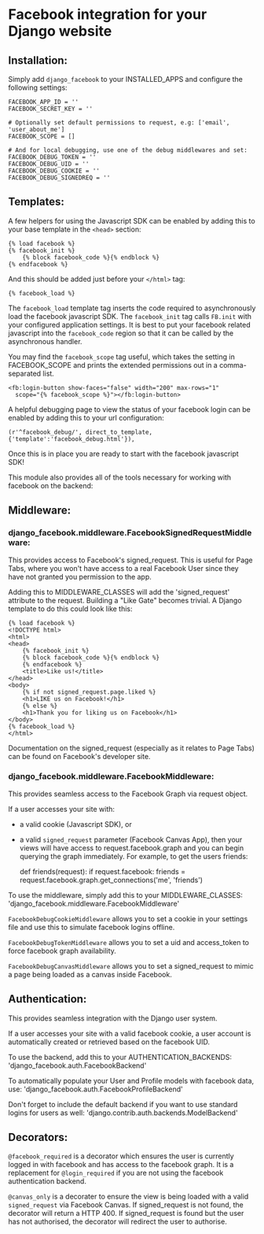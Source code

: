 Facebook integration for your Django website
=============================================

Installation:
------------
Simply add ``django_facebook`` to your INSTALLED_APPS and configure
the following settings:

    FACEBOOK_APP_ID = ''
    FACEBOOK_SECRET_KEY = ''

    # Optionally set default permissions to request, e.g: ['email', 'user_about_me']
    FACEBOOK_SCOPE = []
    
    # And for local debugging, use one of the debug middlewares and set:
    FACEBOOK_DEBUG_TOKEN = ''
    FACEBOOK_DEBUG_UID = ''
    FACEBOOK_DEBUG_COOKIE = ''
    FACEBOOK_DEBUG_SIGNEDREQ = ''


Templates:
---------
A few helpers for using the Javascript SDK can be enabled by adding
this to your base template in the ``<head>`` section:

    {% load facebook %}
    {% facebook_init %}
        {% block facebook_code %}{% endblock %}
    {% endfacebook %}

And this should be added just before your ``</html>`` tag:

    {% facebook_load %}
    
The ``facebook_load`` template tag inserts the code required to
asynchronously load the facebook javascript SDK. The ``facebook_init``
tag calls ``FB.init`` with your configured application settings. It is
best to put your facebook related javascript into the ``facebook_code``
region so that it can be called by the asynchronous handler.

You may find the ``facebook_scope`` tag useful, which takes the setting
in FACEBOOK_SCOPE and prints the extended permissions out in a
comma-separated list.

    <fb:login-button show-faces="false" width="200" max-rows="1"
      scope="{% facebook_scope %}"></fb:login-button>


A helpful debugging page to view the status of your facebook login can
be enabled by adding this to your url configuration:

    (r'^facebook_debug/', direct_to_template, {'template':'facebook_debug.html'}),  


Once this is in place you are ready to start with the facebook javascript SDK!

This module also provides all of the tools necessary for working with facebook
on the backend:


Middleware:
----------

### django_facebook.middleware.FacebookSignedRequestMiddleware:

This provides access to Facebook's signed_request. This is useful
for Page Tabs, where you won't have access to a real Facebook User
since they have not granted you permission to the app.

Adding this to MIDDLEWARE_CLASSES will add the 'signed_request'
attribute to the request.  Building a "Like Gate" becomes trivial.  A
Django template to do this could look like this:

    {% load facebook %}
    <!DOCTYPE html>
    <html>
    <head>
        {% facebook_init %}
        {% block facebook_code %}{% endblock %}
        {% endfacebook %}
        <title>Like us!</title>
    </head>
    <body>
        {% if not signed_request.page.liked %}
        <h1>LIKE us on Facebook!</h1>
        {% else %}
        <h1>Thank you for liking us on Facebook</h1>
    </body>
    {% facebook_load %}
    </html>

Documentation on the signed_request (especially as it relates to Page Tabs)
can be found on Facebook's developer site.

### django_facebook.middleware.FacebookMiddleware:

This provides seamless access to the Facebook Graph via request object.

If a user accesses your site with:
- a valid cookie (Javascript SDK), or
- a valid ``signed_request`` parameter (Facebook Canvas App),
then your views will have access to request.facebook.graph and you can
begin querying the graph immediately. For example, to get the users friends:

    def friends(request):
      if request.facebook:
        friends = request.facebook.graph.get_connections('me', 'friends')
        
To use the middleware, simply add this to your MIDDLEWARE_CLASSES:
    'django_facebook.middleware.FacebookMiddleware'


``FacebookDebugCookieMiddleware`` allows you to set a cookie in your settings
file and use this to simulate facebook logins offline.

``FacebookDebugTokenMiddleware`` allows you to set a uid and access_token to
force facebook graph availability.

``FacebookDebugCanvasMiddleware`` allows you to set a signed_request to mimic
a page being loaded as a canvas inside Facebook.


Authentication:
--------------
This provides seamless integration with the Django user system.

If a user accesses your site with a valid facebook cookie, a user
account is automatically created or retrieved based on the facebook UID.

To use the backend, add this to your AUTHENTICATION_BACKENDS:
    'django_facebook.auth.FacebookBackend'

To automatically populate your User and Profile models with facebook data, use:
    'django_facebook.auth.FacebookProfileBackend'
  
Don't forget to include the default backend if you want to use standard
logins for users as well:
    'django.contrib.auth.backends.ModelBackend'


Decorators:
----------
``@facebook_required`` is a decorator which ensures the user is currently
logged in with facebook and has access to the facebook graph. It is a replacement
for ``@login_required`` if you are not using the facebook authentication backend.

``@canvas_only`` is a decorater to ensure the view is being loaded with
a valid ``signed_request`` via Facebook Canvas. If signed_request is not found, the
decorator will return a HTTP 400. If signed_request is found but the user has not
authorised, the decorator will redirect the user to authorise.
